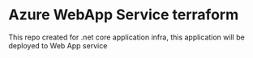 # Azure WebApp Service terraform
This repo created for .net core application infra, this application will be deployed to Web App service 

